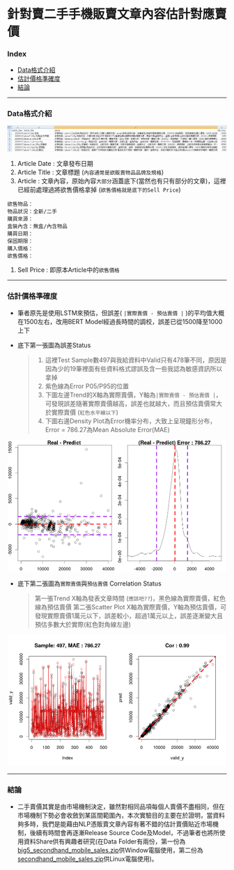 # 針對賣二手手機販賣文章內容估計對應賣價
### Index

* [Data格式介紹](#Data格式介紹)
* [估計價格準確度](#估計價格準確度)
* [結論](#結論)
----

<a name="Data格式介紹"/>

### Data格式介紹

![](/pic/data_format.png)

1. Article Date : 文章發布日期
1. Article Title : 文章標題 (`內容通常是欲販賣物品品牌及規格`)
1. Article : 文章內容，原始內容`大部分`涵蓋底下(當然也有只有部分的文章)，這裡已經前處理過將欲售價格拿掉 (`欲售價格就是底下的Sell Price`)
```
欲售物品：
物品狀況：全新/二手
購買來源：
盒裝內含：無盒/內含物品
購買日期：
保固期限：
購入價格：
欲售價格：       
```
1. Sell Price : 即原本Article中的`欲售價格`

----

<a name="估計價格準確度"/>

### 估計價格準確度

*  筆者原先是使用LSTM來預估，但誤差( `|實際賣價 - 預估賣價 |` )的平均值大概在1500左右，改用BERT Model經過長時間的調校，誤差已從1500降至1000上下
*  底下第一張圖為誤差Status

   > 1. 這裡Test Sample數497與我給資料中Valid只有478筆不同，原因是因為少的19筆裡面有些資料格式謬誤及含一些我認為敏感資訊所以拿掉 
   > 2. 紫色線為Error P05/P95的位置
   > 3. 下圖左邊Trend的X軸為實際賣價，Y軸為`|實際賣價 - 預估賣價 |`，可發現誤差隨著實際賣價越高，誤差也就越大，而且預估賣價常大於實際賣價 (`紅色水平線以下`)
   > 4. 下圖右邊Density Plot為Error機率分布，大致上呈現鐘形分布，Error = 786.27為Mean Absolute Error(MAE)

![](/pic/Error_Status.png)

*  底下第二張圖為`實際賣價`與`預估賣價` Correlation Status

   > 第一張Trend X軸為發表文章時間 (`應該吧??`)，黑色線為實際賣價，紅色線為預估賣價
   > 第二張Scatter Plot X軸為實際賣價，Y軸為預估賣價，可發現實際賣價1萬元以下，誤差較小，超過1萬元以上，誤差逐漸變大且預估多數大於實際(紅色對角線左邊)
   
![](/pic/Corr_Status.png)

----

<a name="結論"/>

### 結論

* 二手賣價其實是由市場機制決定，雖然對相同品項每個人賣價不盡相同，但在市場機制下勢必會收斂到某區間範圍內，本次實驗目的主要在於證明，當資料夠多時，我們是能藉由NLP憑販賣文章內容有著不錯的估計賣價貼近市場機制，後續有時間會再逐漸Release Source Code及Model，不過筆者也將所使用資料Share供有興趣者研究(在Data Folder有兩份，第一份為[big5_secondhand_mobile_sales.zip](/data/big5_secondhand_mobile_sales.zip)供Window電腦使用，第二份為[secondhand_mobile_sales.zip](secondhand_mobile_sales.zip)供Linux電腦使用)。
